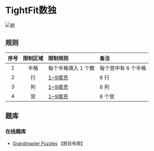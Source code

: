 # TightFit数独

![题](https://www.gmpuzzles.com/images/blog/GM-TFSudokuEx.png)

## 规则

| 序号  | 限制区域 | 限制规则        | 备注          |
|:---:|:----:|:------------|:------------|
|  1  |  半格  | 每个半格填入 1 个数 | 每个宫中有 6 个半格 |
|  2  |  行   | [1~9填充]     | 6 行         |
|  3  |  列   | [1~9填充]     | 6 列         |
|  4  |  宫   | [1~9填充]     | 6 个宫        |

## 题库

### 在线题库

- [Grandmaster Puzzles](https://www.gmpuzzles.com/blog/tag/tightfitsudoku/) 【题目有限】

[1~9填充]: ../../../rules.md#1to9填充
